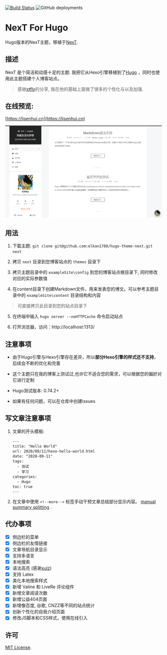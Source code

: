 [![Build Status](https://api.travis-ci.com/elkan1788/hugo-theme-next.svg?branch=master)](https://travis-ci.com/elkan1788/hugo-theme-next)
![GitHub deployments](https://img.shields.io/github/deployments/elkan1788/hugo-theme-next/github-pages)

# NexT For Hugo

Hugo版本的NexT主题，移植于[NexT](https://github.com/iissnan/hexo-theme-next).

## 描述

NexT 是个简洁和动感十足的主题. 我把它从Hexo引擎移植到了[Hugo](https://gohugo.io/) ，同时也使用此主题搭建个人博客站点。

> 感谢[xtfly](https://github.com/xtfly)的分享, 我在他的基础上面做了很多的个性化与以及加强. 

## 在线预览: 

[https://lisenhui.cn](https://lisenhui.cn)

![hugo-theme-next](images/screenshot.png)

## 用法

1. 下载主题: `git clone git@github.com:elkan1788/hugo-theme-next.git next`

2. 拷贝 `next` 目录到您博客站点的 `themes` 目录下

3. 拷贝主题目录中的 `exampleSite\config` 到您的博客站点根目录下, 同时修改对应的实际参数值

4. 在content目录下创建Markdown文件，用来发表您的博文。可以参考主题目录中的 `exampleSite\content` 目录结构和内容
> 可直接拷贝此目录到您的站点目录下

5. 在终端中输入 `hugo server --noHTTPCache` 命令启动站点

6. 打开浏览器，访问：http://localhost:1313/

## 注意事项

- 由于Hugo引擎与Hexo引擎存在差异，所以**部分Hexo引擎的样式还不支持**，后续会不断的优化和完善

- 这个主题只在我的博客上测试过,也许它不适合您的需求，可以根据您的偏好对它进行定制

- Hugo测试版本: 0.74.2+

- 如果有任何问题，可以在仓库中创建issues

## 写文章注意事项

1. 文章的开头模板:

    ```
    ---
    title: "Hello World"
    url: 2020/09/11/hexo-hello-world.html
    date: "2020-09-11"
    tags: 
      - 测试
      - 学习
    categories:
      - Hugo
    toc: true
    ---
    ```

1. 在文章中使用 `<!--more-->` 标签手动干预文章总结部分显示内容。 [manual summary splitting](https://gohugo.io/content-management/summaries/#user-defined-manual-summary-splitting) .


## 代办事项

- [x] 侧边栏的菜单
- [x] 侧边栏的友情链接
- [x] 文章导航目录显示
- [x] 支持多语言
- [x] 本地搜索
- [x] 语法高亮 (感谢[xulz](https://github.com/xtfly/hugo-theme-next/pull/6))
- [x] 支持 Latex 
- [x] 美化本地搜索样式
- [x] 新增 Valine 和 LiveRe 评论组件
- [x] 新增文章阅读次数
- [x] 新增公益404页面
- [x] 新增像百度, 谷歌, CNZZ等不同的站点统计
- [x] 创新个性化的自我介绍页面
- [x] 修改JS脚本和CSS样式，使用在线引入

## 许可
[MIT License](LICENSE).